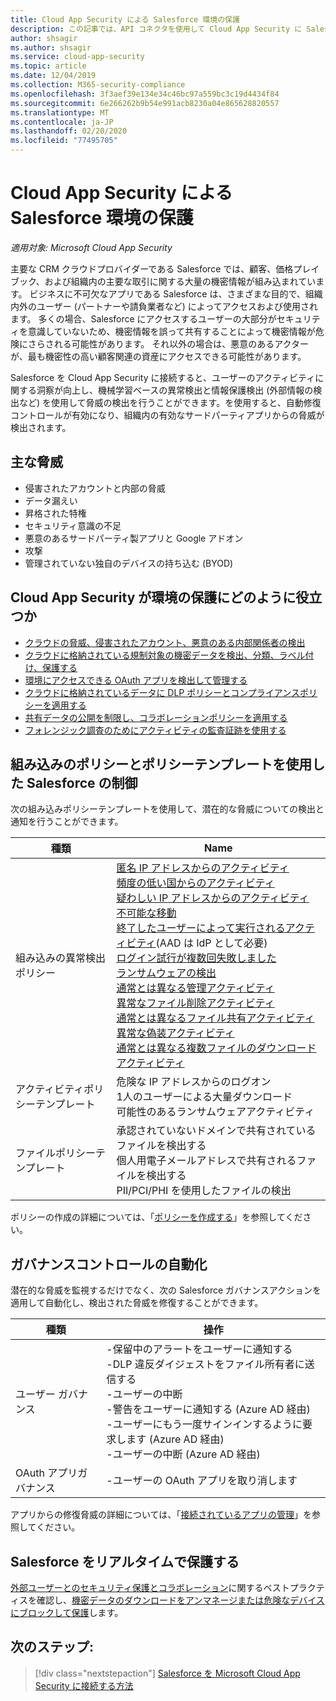```yaml
---
title: Cloud App Security による Salesforce 環境の保護
description: この記事では、API コネクタを使用して Cloud App Security に Salesforce アプリを接続する利点について説明します。これにより、使用状況を表示したり制御したりすることができます。
author: shsagir
ms.author: shsagir
ms.service: cloud-app-security
ms.topic: article
ms.date: 12/04/2019
ms.collection: M365-security-compliance
ms.openlocfilehash: 3f3aef39e134e34c46bc97a559bc3c19d4434f84
ms.sourcegitcommit: 6e266262b9b54e991acb8230a04e865628820557
ms.translationtype: MT
ms.contentlocale: ja-JP
ms.lasthandoff: 02/20/2020
ms.locfileid: "77495705"
---
```

# <a name="how-cloud-app-security-helps-protect-your-salesforce-environment"></a>Cloud App Security による Salesforce 環境の保護

*適用対象: Microsoft Cloud App Security*

主要な CRM クラウドプロバイダーである Salesforce では、顧客、価格プレイブック、および組織内の主要な取引に関する大量の機密情報が組み込まれています。 ビジネスに不可欠なアプリである Salesforce は、さまざまな目的で、組織内外のユーザー (パートナーや請負業者など) によってアクセスおよび使用されます。 多くの場合、Salesforce にアクセスするユーザーの大部分がセキュリティを意識していないため、機密情報を誤って共有することによって機密情報が危険にさらされる可能性があります。 それ以外の場合は、悪意のあるアクターが、最も機密性の高い顧客関連の資産にアクセスできる可能性があります。

Salesforce を Cloud App Security に接続すると、ユーザーのアクティビティに関する洞察が向上し、機械学習ベースの異常検出と情報保護検出 (外部情報の検出など) を使用して脅威の検出を行うことができます。を使用すると、自動修復コントロールが有効になり、組織内の有効なサードパーティアプリからの脅威が検出されます。

## <a name="main-threats"></a>主な脅威

- 侵害されたアカウントと内部の脅威
- データ漏えい
- 昇格された特権
- セキュリティ意識の不足
- 悪意のあるサードパーティ製アプリと Google アドオン
- 攻撃
- 管理されていない独自のデバイスの持ち込む (BYOD)

## <a name="how-cloud-app-security-helps-to-protect-your-environment"></a>Cloud App Security が環境の保護にどのように役立つか

- [クラウドの脅威、侵害されたアカウント、悪意のある内部関係者の検出](best-practices.md#detect-cloud-threats-compromised-accounts-malicious-insiders-and-ransomware)
- [クラウドに格納されている規制対象の機密データを検出、分類、ラベル付け、保護する](best-practices.md#discover-classify-label-and-protect-regulated-and-sensitive-data-stored-in-the-cloud)
- [環境にアクセスできる OAuth アプリを検出して管理する](manage-app-permissions.md)
- [クラウドに格納されているデータに DLP ポリシーとコンプライアンスポリシーを適用する](best-practices.md#enforce-dlp-and-compliance-policies-for-data-stored-in-the-cloud)
- [共有データの公開を制限し、コラボレーションポリシーを適用する](best-practices.md#limit-exposure-of-shared-data-and-enforce-collaboration-policies)
- [フォレンジック調査のためにアクティビティの監査証跡を使用する](best-practices.md#use-the-audit-trail-of-activities-for-forensic-investigations)

## <a name="control-salesforce-with-built-in-policies-and-policy-templates"></a>組み込みのポリシーとポリシーテンプレートを使用した Salesforce の制御

次の組み込みポリシーテンプレートを使用して、潜在的な脅威についての検出と通知を行うことができます。

| 種類 | Name |
| ---- | ---- |
| 組み込みの異常検出ポリシー | [匿名 IP アドレスからのアクティビティ](anomaly-detection-policy.md#activity-from-anonymous-ip-addresses)<br />[頻度の低い国からのアクティビティ](anomaly-detection-policy.md#activity-from-infrequent-country)<br />[疑わしい IP アドレスからのアクティビティ](anomaly-detection-policy.md#activity-from-suspicious-ip-addresses)<br />[不可能な移動](anomaly-detection-policy.md#impossible-travel)<br />[終了したユーザーによって実行されるアクティビティ](anomaly-detection-policy.md#activity-performed-by-terminated-user)(AAD は IdP として必要)<br />[ログイン試行が複数回失敗しました](anomaly-detection-policy.md#multiple-failed-login-attempts)<br />[ランサムウェアの検出](anomaly-detection-policy.md#ransomware-activity)<br />[通常とは異なる管理アクティビティ](anomaly-detection-policy.md#unusual-activities-by-user)<br />[異常なファイル削除アクティビティ](anomaly-detection-policy.md#unusual-activities-by-user)<br />[通常とは異なるファイル共有アクティビティ](anomaly-detection-policy.md#unusual-activities-by-user)<br />[異常な偽装アクティビティ](anomaly-detection-policy.md#unusual-activities-by-user)<br />[通常とは異なる複数ファイルのダウンロードアクティビティ](anomaly-detection-policy.md#unusual-activities-by-user) |
| アクティビティポリシーテンプレート | 危険な IP アドレスからのログオン<br />1人のユーザーによる大量ダウンロード<br />可能性のあるランサムウェアアクティビティ |
| ファイルポリシーテンプレート | 承認されていないドメインで共有されているファイルを検出する<br />個人用電子メールアドレスで共有されるファイルを検出する<br />PII/PCI/PHI を使用したファイルの検出 |

ポリシーの作成の詳細については、「[ポリシーを作成する](control-cloud-apps-with-policies.md#create-a-policy)」を参照してください。

## <a name="automate-governance-controls"></a>ガバナンスコントロールの自動化

潜在的な脅威を監視するだけでなく、次の Salesforce ガバナンスアクションを適用して自動化し、検出された脅威を修復することができます。

| 種類 | 操作 |
| ---- | ---- |
| ユーザー ガバナンス | -保留中のアラートをユーザーに通知する<br />-DLP 違反ダイジェストをファイル所有者に送信する<br />-ユーザーの中断<br />-警告をユーザーに通知する (Azure AD 経由)<br />-ユーザーにもう一度サインインするように要求します (Azure AD 経由)<br />-ユーザーの中断 (Azure AD 経由) |
| OAuth アプリガバナンス | -ユーザーの OAuth アプリを取り消します |

アプリからの修復脅威の詳細については、「[接続されているアプリの管理](governance-actions.md)」を参照してください。

## <a name="protect-salesforce-in-real-time"></a>Salesforce をリアルタイムで保護する

[外部ユーザーとのセキュリティ保護とコラボレーション](best-practices.md#secure-collaboration-with-external-users-by-enforcing-real-time-session-controls)に関するベストプラクティスを確認し、[機密データのダウンロードをアンマネージまたは危険なデバイスにブロックして保護](best-practices.md#block-and-protect-download-of-sensitive-data-to-unmanaged-or-risky-devices)します。

## <a name="next-steps"></a>次のステップ:

> [!div class="nextstepaction"]
> [Salesforce を Microsoft Cloud App Security に接続する方法](connect-salesforce-to-microsoft-cloud-app-security.md)
